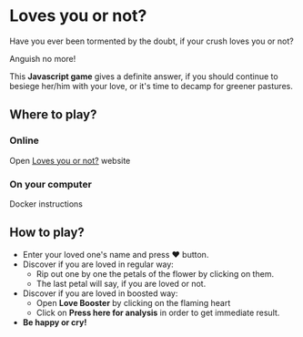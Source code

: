 # Loves you or not?

Have you ever been tormented by the doubt, if your crush loves you or not?

Anguish no more!

This **Javascript game** gives a definite answer, if you should continue to 
besiege her/him with your love, or it's time to decamp for greener pastures.

## Where to play?

### Online

Open [Loves you or not?](https://loves-you-or-not.herokuapp.com/) website


### On your computer

Docker instructions

## How to play?

- Enter your loved one's name and press :hearts: button.
- Discover if you are loved in regular way:
    - Rip out one by one the petals of the flower by clicking on them.
    - The last petal will say, if you are loved or not.
- Discover if you are loved in boosted way:
    - Open **Love Booster** by clicking on the flaming heart
    - Click on **Press here for analysis** in order to get immediate result.
- **Be happy or cry!**

